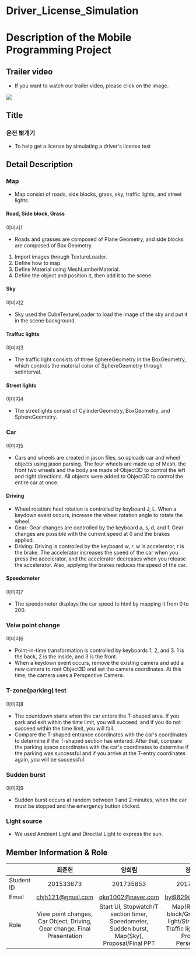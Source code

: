 Driver_License_Simulation
===
Description of the Mobile Programming Project
===

## Trailer video
* If you want to watch our trailer video, please click on the image.

[![](https://img.youtube.com/vi/fStbaCUpIW0/0.jpg)](http://www.youtube.com/watch?v=fStbaCUpIW0 "")

## Title
### 운전 뽀개기
* To help get a license by simulating a driver's license test

## Detail Description
### Map
- Map consist of roads, side blocks, grass, sky, traffic lights, and street lights.
#### Road, Side block, Grass
이미지1
- Roads and grasses are composed of Plane Geometry, and side blocks are composed of Box Geometry.
1. Import images through TextureLoader.
2. Define how to map.
3. Define Material using MeshLamberMaterial.
4. Define the object and position it, then add it to the scene.
#### Sky
이미지2
- Sky used the CubeTextureLoader to load the image of the sky and put it in the scene background.
#### Traffuc lights
이미지3
- The traffic light consists of three SphereGeometry in the BoxGeometry, which controls the material color of SphereGeometry through setInterval.
#### Street lights
이미지4
- The streetlights consist of CylinderGeometry, BoxGeometry, and SphereGeometry.

### Car
이미지5
- Cars and wheels are created in jason files, so uploads car and wheel objects using jason parsing. The four wheels are made up of Mesh, the front two wheels and the body are made of Object3D to control the left and right directions. All objects were added to Object3D to control the entire car at once.
#### Driving
- Wheel rotation: heel rotation is controlled by keyboard J, L. When a keydown event occurs, increase the wheel rotation angle to rotate the wheel.
- Gear: Gear changes are controlled by the keyboard a, s, d, and f. Gear changes are possible with the current speed at 0 and the brakes applied.
- Driving: Driving is controlled by the keyboard w, r. w is accelerator, r is the brake. The accelerator increases the speed of the car when you press the accelerator, and the accelerator decreases when you release the accelerator. Also, applying the brakes reduces the speed of the car.
#### Speedometer
이미지7
- The speedometer displays the car speed to html by mapping it from 0 to 200.

### Veiw point change
이미지6
- Point-in-time transformation is controlled by keyboards 1, 2, and 3. 1 is the back, 2 is the inside, and 3 is the front.
- When a keydown event occurs, remove the existing camera and add a new camera to root Object3D and set the camera coordinates. At this time, the camera uses a Perspective Camera.

### T-zone(parking) test
이미지8
- The countdown starts when the car enters the T-shaped area. If you park and exit within the time limit, you will succeed, and if you do not succeed within the time limit, you will fail.
- Compare the T-shaped entrance coordinates with the car's coordinates to determine if the T-shaped section has entered. After that, compare the parking space coordinates with the car's coordinates to determine if the parking was successful and if you arrive at the T-entry coordinates again, you will be successful.

### Sudden burst
이미지9
- Sudden burst occurs at random between 1 and 2 minutes, when the car must be stopped and the emergency button clicked.

### Light source
- We used Ambient Light and Directial Light to express the sun.

## Member Information & Role
||최준헌 | 양희림 | 장하영 |
|:-|:-:|:-:|:-:|
Student ID| 201533673 | 201735853 | 201735872 |
Email |chjh121@gmail.com|qkq1002@naver.com|hyj9829@gmail.com|
Role |View point changes, Car Object, Driving, Gear change, Final Presentation|Start UI, Stopwatch/T section timer, Speedometer, Sudden burst, Map(Sky), Proposal/Final PPT|Map(Road/Side block/Grass/Traffic light/Street Lamp), Traffic light change, Proposal Persentation|
